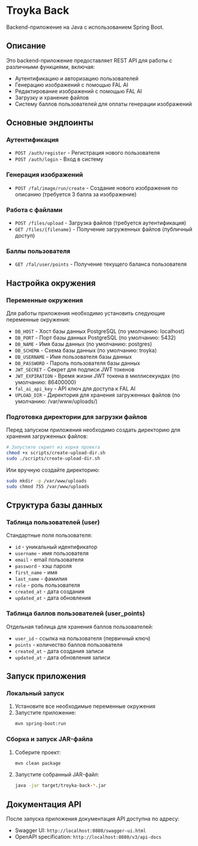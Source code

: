 # Troyka Back

Backend-приложение на Java с использованием Spring Boot.

## Описание

Это backend-приложение предоставляет REST API для работы с различными функциями, включая:
- Аутентификацию и авторизацию пользователей
- Генерацию изображений с помощью FAL AI
- Редактирование изображений с помощью FAL AI
- Загрузку и хранение файлов
- Систему баллов пользователей для оплаты генерации изображений

## Основные эндпоинты

### Аутентификация
- `POST /auth/register` - Регистрация нового пользователя
- `POST /auth/login` - Вход в систему

### Генерация изображений
- `POST /fal/image/run/create` - Создание нового изображения по описанию (требуется 3 балла за изображение)

### Работа с файлами
- `POST /files/upload` - Загрузка файлов (требуется аутентификация)
- `GET /files/{filename}` - Получение загруженных файлов (публичный доступ)

### Баллы пользователя
- `GET /fal/user/points` - Получение текущего баланса пользователя

## Настройка окружения

### Переменные окружения

Для работы приложения необходимо установить следующие переменные окружения:

- `DB_HOST` - Хост базы данных PostgreSQL (по умолчанию: localhost)
- `DB_PORT` - Порт базы данных PostgreSQL (по умолчанию: 5432)
- `DB_NAME` - Имя базы данных (по умолчанию: postgres)
- `DB_SCHEMA` - Схема базы данных (по умолчанию: troyka)
- `DB_USERNAME` - Имя пользователя базы данных
- `DB_PASSWORD` - Пароль пользователя базы данных
- `JWT_SECRET` - Секрет для подписи JWT токенов
- `JWT_EXPIRATION` - Время жизни JWT токена в миллисекундах (по умолчанию: 86400000)
- `fal_ai_api_key` - API ключ для доступа к FAL AI
- `UPLOAD_DIR` - Директория для хранения загруженных файлов (по умолчанию: /var/www/uploads/)

### Подготовка директории для загрузки файлов

Перед запуском приложения необходимо создать директорию для хранения загруженных файлов:

```bash
# Запустите скрипт из корня проекта
chmod +x scripts/create-upload-dir.sh
sudo ./scripts/create-upload-dir.sh
```

Или вручную создайте директорию:
```bash
sudo mkdir -p /var/www/uploads
sudo chmod 755 /var/www/uploads
```

## Структура базы данных

### Таблица пользователей (user)
Стандартные поля пользователя:
- `id` - уникальный идентификатор
- `username` - имя пользователя
- `email` - email пользователя
- `password` - хэш пароля
- `first_name` - имя
- `last_name` - фамилия
- `role` - роль пользователя
- `created_at` - дата создания
- `updated_at` - дата обновления

### Таблица баллов пользователей (user_points)
Отдельная таблица для хранения баллов пользователей:
- `user_id` - ссылка на пользователя (первичный ключ)
- `points` - количество баллов пользователя
- `created_at` - дата создания записи
- `updated_at` - дата обновления записи

## Запуск приложения

### Локальный запуск

1. Установите все необходимые переменные окружения
2. Запустите приложение:
   ```bash
   mvn spring-boot:run
   ```

### Сборка и запуск JAR-файла

1. Соберите проект:
   ```bash
   mvn clean package
   ```

2. Запустите собранный JAR-файл:
   ```bash
   java -jar target/troyka-back-*.jar
   ```

## Документация API

После запуска приложения документация API доступна по адресу:
- Swagger UI: `http://localhost:8080/swagger-ui.html`
- OpenAPI specification: `http://localhost:8080/v3/api-docs`